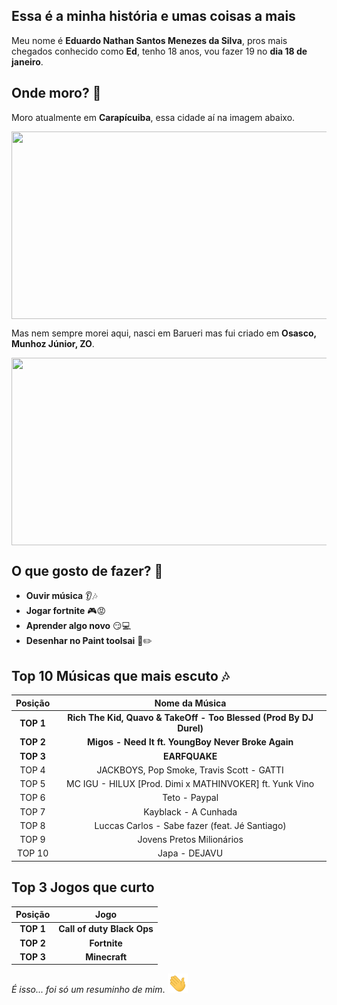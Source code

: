## Essa é a minha história e umas coisas a mais

Meu nome é **Eduardo Nathan Santos Menezes da Silva**, pros mais chegados conhecido como **Ed**, tenho 18 anos, vou fazer 19 no **dia 18 de janeiro**.

## Onde moro? 👀 

Moro atualmente em __Carapícuiba__, essa cidade aí na imagem abaixo.

<img align="center" width="550" height="300" src="https://user-images.githubusercontent.com/77402911/104644907-2705c880-568d-11eb-9f95-0d2d8e75fccb.png">


Mas nem sempre morei aqui, nasci em Barueri mas fui criado em **Osasco, Munhoz Júnior, ZO**. 

<img align="center" width="550" height="300" src="https://user-images.githubusercontent.com/77402911/104645004-4a307800-568d-11eb-847e-cf66237ea01f.png">


## O que gosto de fazer? 🤔

- **Ouvir música** 👂🎶
- **Jogar fortnite** 🎮😡
- **Aprender algo novo** 😏💻
- **Desenhar no Paint toolsai** 🙌✏️ 

## Top 10 Músicas que mais escuto 🎶

Posição | Nome da Música
:--------:|:-----------:|
**TOP 1**| **Rich The Kid, Quavo & TakeOff - Too Blessed (Prod By DJ Durel)**
**TOP 2**| **Migos - Need It ft. YoungBoy Never Broke Again**
**TOP 3**| **EARFQUAKE**
TOP 4| JACKBOYS, Pop Smoke, Travis Scott - GATTI
TOP 5| MC IGU - HILUX [Prod. Dimi x MATHINVOKER] ft. Yunk Vino | ONI
TOP 6| Teto - Paypal
TOP 7| Kayblack - A Cunhada
TOP 8| Luccas Carlos - Sabe fazer (feat. Jé Santiago)
TOP 9| Jovens Pretos Milionários
TOP 10| Japa - DEJAVU

## Top 3 Jogos que curto

Posição | Jogo
:--------:|:-----------:|
**TOP 1**| **Call of duty Black Ops**
**TOP 2**| **Fortnite**
**TOP 3**| **Minecraft**

_É isso... foi só um resuminho de mim_. <img src="https://github.com/EduardoNathan/EduardoNathan/blob/main/hey.gif?raw=true" width="32px">




